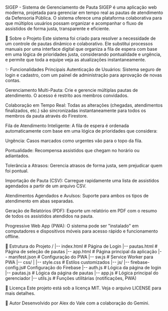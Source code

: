 SIGEP - Sistema de Gerenciamento de Pauta
SIGEP é uma aplicação web moderna, projetada para gerenciar em tempo real as pautas de atendimento da Defensoria Pública. O sistema oferece uma plataforma colaborativa para que múltiplos usuários possam organizar e acompanhar o fluxo de assistidos de forma justa, transparente e eficiente.

🎯 Sobre o Projeto
Este sistema foi criado para resolver a necessidade de um controle de pautas dinâmico e colaborativo. Ele substitui processos manuais por uma interface digital que organiza a fila de espera com base em uma lógica de prioridades justa, considerando pontualidade e urgência, e permite que toda a equipe veja as atualizações instantaneamente.

✨ Funcionalidades Principais
Autenticação de Usuários: Sistema seguro de login e cadastro, com um painel de administração para aprovação de novas contas.

Gerenciamento Multi-Pauta: Crie e gerencie múltiplas pautas de atendimento. O acesso é restrito aos membros convidados.

Colaboração em Tempo Real: Todas as alterações (chegadas, atendimentos finalizados, etc.) são sincronizadas instantaneamente para todos os membros da pauta através do Firestore.

Fila de Atendimento Inteligente: A fila de espera é ordenada automaticamente com base em uma lógica de prioridades que considera:

Urgência: Casos marcados como urgentes vão para o topo da fila.

Pontualidade: Recompensa assistidos que chegam no horário ou adiantados.

Tolerância a Atrasos: Gerencia atrasos de forma justa, sem prejudicar quem foi pontual.

Importação de Pauta (CSV): Carregue rapidamente uma lista de assistidos agendados a partir de um arquivo CSV.

Atendimentos Agendados e Avulsos: Suporte para ambos os tipos de atendimento em abas separadas.

Geração de Relatórios (PDF): Exporte um relatório em PDF com o resumo de todos os assistidos atendidos na pauta.

Progressive Web App (PWA): O sistema pode ser "instalado" em computadores e dispositivos móveis para acesso rápido e funcionamento offline.


📂 Estrutura do Projeto
/
|-- index.html            # Página de Login
|-- pautas.html           # Página de seleção de pautas
|-- app.html              # Página principal da aplicação
|-- manifest.json         # Configuração do PWA
|-- sw.js                 # Service Worker para PWA
|-- css/
|   |-- style.css         # Estilos customizados
|-- js/
    |-- firebase-config.js# Configuração do Firebase
    |-- auth.js           # Lógica da página de login
    |-- pautas.js         # Lógica da página de pautas
    |-- app.js            # Lógica principal do gerenciador
    |-- utils.js          # Funções utilitárias (notificações, PWA)

📄 Licença
Este projeto está sob a licença MIT. Veja o arquivo LICENSE para mais detalhes.

👤 Autor
Desenvolvido por Alex do Vale com a colaboração do Gemini.
